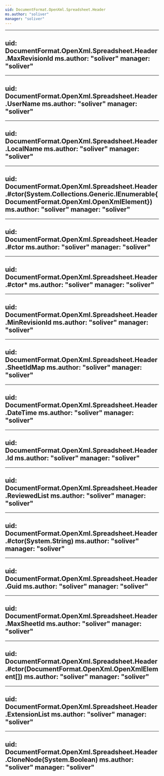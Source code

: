 ```yaml
---
uid: DocumentFormat.OpenXml.Spreadsheet.Header
ms.author: "soliver"
manager: "soliver"
---
```


---
uid: DocumentFormat.OpenXml.Spreadsheet.Header.MaxRevisionId
ms.author: "soliver"
manager: "soliver"
---

---
uid: DocumentFormat.OpenXml.Spreadsheet.Header.UserName
ms.author: "soliver"
manager: "soliver"
---

---
uid: DocumentFormat.OpenXml.Spreadsheet.Header.LocalName
ms.author: "soliver"
manager: "soliver"
---

---
uid: DocumentFormat.OpenXml.Spreadsheet.Header.#ctor(System.Collections.Generic.IEnumerable{DocumentFormat.OpenXml.OpenXmlElement})
ms.author: "soliver"
manager: "soliver"
---

---
uid: DocumentFormat.OpenXml.Spreadsheet.Header.#ctor
ms.author: "soliver"
manager: "soliver"
---

---
uid: DocumentFormat.OpenXml.Spreadsheet.Header.#ctor*
ms.author: "soliver"
manager: "soliver"
---

---
uid: DocumentFormat.OpenXml.Spreadsheet.Header.MinRevisionId
ms.author: "soliver"
manager: "soliver"
---

---
uid: DocumentFormat.OpenXml.Spreadsheet.Header.SheetIdMap
ms.author: "soliver"
manager: "soliver"
---

---
uid: DocumentFormat.OpenXml.Spreadsheet.Header.DateTime
ms.author: "soliver"
manager: "soliver"
---

---
uid: DocumentFormat.OpenXml.Spreadsheet.Header.Id
ms.author: "soliver"
manager: "soliver"
---

---
uid: DocumentFormat.OpenXml.Spreadsheet.Header.ReviewedList
ms.author: "soliver"
manager: "soliver"
---

---
uid: DocumentFormat.OpenXml.Spreadsheet.Header.#ctor(System.String)
ms.author: "soliver"
manager: "soliver"
---

---
uid: DocumentFormat.OpenXml.Spreadsheet.Header.Guid
ms.author: "soliver"
manager: "soliver"
---

---
uid: DocumentFormat.OpenXml.Spreadsheet.Header.MaxSheetId
ms.author: "soliver"
manager: "soliver"
---

---
uid: DocumentFormat.OpenXml.Spreadsheet.Header.#ctor(DocumentFormat.OpenXml.OpenXmlElement[])
ms.author: "soliver"
manager: "soliver"
---

---
uid: DocumentFormat.OpenXml.Spreadsheet.Header.ExtensionList
ms.author: "soliver"
manager: "soliver"
---

---
uid: DocumentFormat.OpenXml.Spreadsheet.Header.CloneNode(System.Boolean)
ms.author: "soliver"
manager: "soliver"
---
